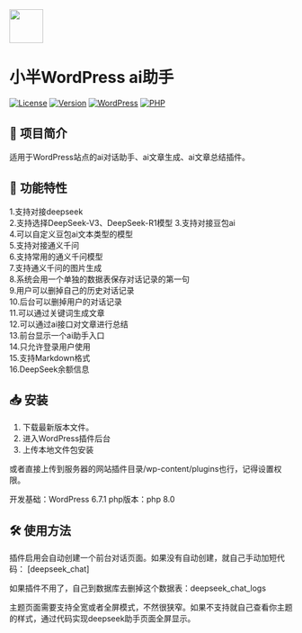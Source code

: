 <img src="https://github.com/suqicloud/wp-ai-chat/blob/main/ic_logo.png" width="60">

# 小半WordPress ai助手  

[![License](https://img.shields.io/badge/license-GPL-blue.svg)](LICENSE)
[![Version](https://img.shields.io/badge/version-1.8.0-green.svg)](https://github.com/suqicloud/wp-ai-chat/releases/tag/1.8)
[![WordPress](https://img.shields.io/badge/WordPress-6.7-blue.svg)](https://wordpress.org/)
[![PHP](https://img.shields.io/badge/PHP-8.0-orange.svg)](https://www.php.net/)



## 📌 项目简介

适用于WordPress站点的ai对话助手、ai文章生成、ai文章总结插件。

## 🚀 功能特性

1.支持对接deepseek  
2.支持选择DeepSeek-V3、DeepSeek-R1模型
3.支持对接豆包ai  
4.可以自定义豆包ai文本类型的模型  
5.支持对接通义千问  
6.支持常用的通义千问模型  
7.支持通义千问的图片生成  
8.系统会用一个单独的数据表保存对话记录的第一句  
9.用户可以删掉自己的历史对话记录   
10.后台可以删掉用户的对话记录  
11.可以通过关键词生成文章  
12.可以通过ai接口对文章进行总结  
13.前台显示一个ai助手入口  
14.只允许登录用户使用  
15.支持Markdown格式  
16.DeepSeek余额信息

## 📥 安装

1. 下载最新版本文件。
2. 进入WordPress插件后台
3. 上传本地文件包安装

或者直接上传到服务器的网站插件目录/wp-content/plugins也行，记得设置权限。

开发基础：WordPress 6.7.1
php版本：php 8.0

## 🛠️ 使用方法

插件启用会自动创建一个前台对话页面。如果没有自动创建，就自己手动加短代码：  [deepseek_chat]

如果插件不用了，自己到数据库去删掉这个数据表：deepseek_chat_logs  

主题页面需要支持全宽或者全屏模式，不然很狭窄。如果不支持就自己查看你主题的样式，通过代码实现deepseek助手页面全屏显示。  
